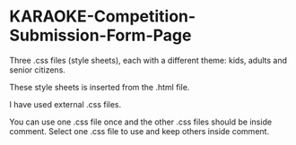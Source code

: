 # KARAOKE-Competition-Submission-Form-Page

Three .css files (style sheets), each with a different theme: kids, adults and senior citizens. 

These style sheets is inserted from the .html file.

I have used external .css files.

You can use one .css file once and the other .css files should be inside comment. Select one .css file to use and keep others inside comment.

